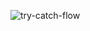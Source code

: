 
![try-catch-flow](https://github.com/SeniorAcademy/JavaScript/assets/151378391/6ca31257-5f82-4dd9-bcc3-d0e7a6f999ee)
